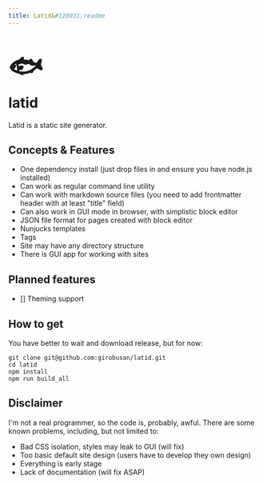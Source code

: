 ```yaml
---
title: Latid&#128031;readme
---
```

# <div style="font-size:200%;">&#128031;</div>latid

Latid is a static site generator. 

## Concepts & Features

- One dependency install (just drop files in and ensure you have node.js installed)
- Can work as regular command line utility
- Can work with markdown source files (you need to add frontmatter header with at least "title" field)
- Can also work in GUI mode in browser, with simplistic block editor
- JSON file format for pages created with block editor
- Nunjucks templates
- Tags 
- Site may have any directory structure 
- There is GUI app for working with sites

## Planned features

- [] Theming support

## How to get 

You have better to wait and download release, but for now:


    git clone git@github.com:girobusan/latid.git
    cd latid 
    npm install
    npm run build_all


## Disclaimer

I'm not a real programmer, so the code is, probably, awful. There are some known problems, including, but not limited to:

- Bad CSS isolation, styles may leak to GUI (will fix)
- Too basic default site design (users have to develop they own design)
- Everything is early stage
- Lack of documentation (will fix ASAP)

